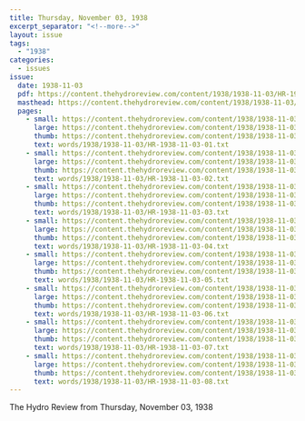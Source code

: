 ```yaml
---
title: Thursday, November 03, 1938
excerpt_separator: "<!--more-->"
layout: issue
tags:
  - "1938"
categories:
  - issues
issue:
  date: 1938-11-03
  pdf: https://content.thehydroreview.com/content/1938/1938-11-03/HR-1938-11-03.pdf
  masthead: https://content.thehydroreview.com/content/1938/1938-11-03/masthead/HR-1938-11-03.jpg
  pages:
    - small: https://content.thehydroreview.com/content/1938/1938-11-03/small/HR-1938-11-03-01.jpg
      large: https://content.thehydroreview.com/content/1938/1938-11-03/large/HR-1938-11-03-01.jpg
      thumb: https://content.thehydroreview.com/content/1938/1938-11-03/thumbnails/HR-1938-11-03-01.jpg
      text: words/1938/1938-11-03/HR-1938-11-03-01.txt
    - small: https://content.thehydroreview.com/content/1938/1938-11-03/small/HR-1938-11-03-02.jpg
      large: https://content.thehydroreview.com/content/1938/1938-11-03/large/HR-1938-11-03-02.jpg
      thumb: https://content.thehydroreview.com/content/1938/1938-11-03/thumbnails/HR-1938-11-03-02.jpg
      text: words/1938/1938-11-03/HR-1938-11-03-02.txt
    - small: https://content.thehydroreview.com/content/1938/1938-11-03/small/HR-1938-11-03-03.jpg
      large: https://content.thehydroreview.com/content/1938/1938-11-03/large/HR-1938-11-03-03.jpg
      thumb: https://content.thehydroreview.com/content/1938/1938-11-03/thumbnails/HR-1938-11-03-03.jpg
      text: words/1938/1938-11-03/HR-1938-11-03-03.txt
    - small: https://content.thehydroreview.com/content/1938/1938-11-03/small/HR-1938-11-03-04.jpg
      large: https://content.thehydroreview.com/content/1938/1938-11-03/large/HR-1938-11-03-04.jpg
      thumb: https://content.thehydroreview.com/content/1938/1938-11-03/thumbnails/HR-1938-11-03-04.jpg
      text: words/1938/1938-11-03/HR-1938-11-03-04.txt
    - small: https://content.thehydroreview.com/content/1938/1938-11-03/small/HR-1938-11-03-05.jpg
      large: https://content.thehydroreview.com/content/1938/1938-11-03/large/HR-1938-11-03-05.jpg
      thumb: https://content.thehydroreview.com/content/1938/1938-11-03/thumbnails/HR-1938-11-03-05.jpg
      text: words/1938/1938-11-03/HR-1938-11-03-05.txt
    - small: https://content.thehydroreview.com/content/1938/1938-11-03/small/HR-1938-11-03-06.jpg
      large: https://content.thehydroreview.com/content/1938/1938-11-03/large/HR-1938-11-03-06.jpg
      thumb: https://content.thehydroreview.com/content/1938/1938-11-03/thumbnails/HR-1938-11-03-06.jpg
      text: words/1938/1938-11-03/HR-1938-11-03-06.txt
    - small: https://content.thehydroreview.com/content/1938/1938-11-03/small/HR-1938-11-03-07.jpg
      large: https://content.thehydroreview.com/content/1938/1938-11-03/large/HR-1938-11-03-07.jpg
      thumb: https://content.thehydroreview.com/content/1938/1938-11-03/thumbnails/HR-1938-11-03-07.jpg
      text: words/1938/1938-11-03/HR-1938-11-03-07.txt
    - small: https://content.thehydroreview.com/content/1938/1938-11-03/small/HR-1938-11-03-08.jpg
      large: https://content.thehydroreview.com/content/1938/1938-11-03/large/HR-1938-11-03-08.jpg
      thumb: https://content.thehydroreview.com/content/1938/1938-11-03/thumbnails/HR-1938-11-03-08.jpg
      text: words/1938/1938-11-03/HR-1938-11-03-08.txt
---
```


The Hydro Review from Thursday, November 03, 1938

<!--more-->

